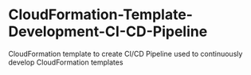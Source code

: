 # CloudFormation-Template-Development-CI-CD-Pipeline
CloudFormation template to create CI/CD Pipeline used to continuously develop CloudFormation templates
